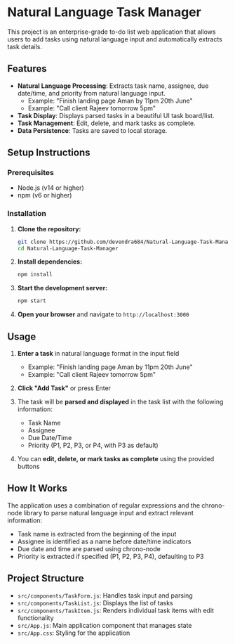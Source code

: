# Natural Language Task Manager

This project is an enterprise-grade to-do list web application that allows users to add tasks using natural language input and automatically extracts task details.

## Features

- **Natural Language Processing**: Extracts task name, assignee, due date/time, and priority from natural language input.
  - Example: "Finish landing page Aman by 11pm 20th June"
  - Example: "Call client Rajeev tomorrow 5pm"
- **Task Display**: Displays parsed tasks in a beautiful UI task board/list.
- **Task Management**: Edit, delete, and mark tasks as complete.
- **Data Persistence**: Tasks are saved to local storage.

## Setup Instructions

### Prerequisites

- Node.js (v14 or higher)
- npm (v6 or higher)

### Installation

1. **Clone the repository:**
   ```bash
   git clone https://github.com/devendra684/Natural-Language-Task-Manager.git
   cd Natural-Language-Task-Manager
   ```

2. **Install dependencies:**
   ```bash
   npm install
   ```

3. **Start the development server:**
   ```bash
   npm start
   ```

4. **Open your browser** and navigate to `http://localhost:3000`

## Usage

1. **Enter a task** in natural language format in the input field
   - Example: "Finish landing page Aman by 11pm 20th June"
   - Example: "Call client Rajeev tomorrow 5pm"

2. **Click "Add Task"** or press Enter

3. The task will be **parsed and displayed** in the task list with the following information:
   - Task Name
   - Assignee
   - Due Date/Time
   - Priority (P1, P2, P3, or P4, with P3 as default)

4. You can **edit, delete, or mark tasks as complete** using the provided buttons

## How It Works

The application uses a combination of regular expressions and the chrono-node library to parse natural language input and extract relevant information:

- Task name is extracted from the beginning of the input
- Assignee is identified as a name before date/time indicators
- Due date and time are parsed using chrono-node
- Priority is extracted if specified (P1, P2, P3, P4), defaulting to P3

## Project Structure

- `src/components/TaskForm.js`: Handles task input and parsing
- `src/components/TaskList.js`: Displays the list of tasks
- `src/components/TaskItem.js`: Renders individual task items with edit functionality
- `src/App.js`: Main application component that manages state
- `src/App.css`: Styling for the application
